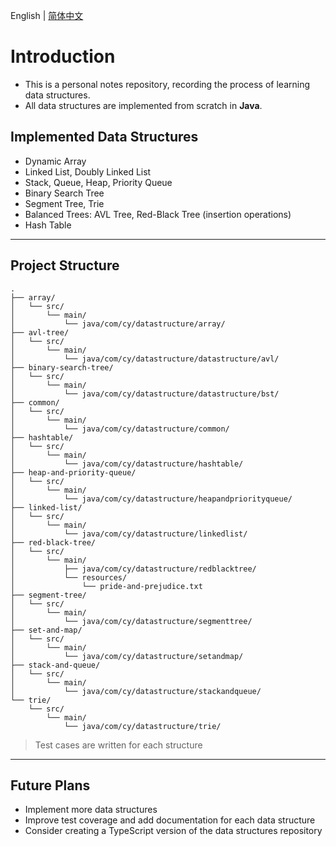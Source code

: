 English | [简体中文](./README.zh.md)

# Introduction

- This is a personal notes repository, recording the process of learning data structures.
- All data structures are implemented from scratch in **Java**.

## Implemented Data Structures

- Dynamic Array
- Linked List, Doubly Linked List
- Stack, Queue, Heap, Priority Queue
- Binary Search Tree
- Segment Tree, Trie
- Balanced Trees: AVL Tree, Red-Black Tree (insertion operations)
- Hash Table

---

## Project Structure

```plaintext
.
├── array/
│   └── src/
│       └── main/
│           └── java/com/cy/datastructure/array/
├── avl-tree/
│   └── src/
│       └── main/
│           └── java/com/cy/datastructure/datastructure/avl/
├── binary-search-tree/
│   └── src/
│       └── main/
│           └── java/com/cy/datastructure/datastructure/bst/
├── common/
│   └── src/
│       └── main/
│           └── java/com/cy/datastructure/common/
├── hashtable/
│   └── src/
│       └── main/
│           └── java/com/cy/datastructure/hashtable/
├── heap-and-priority-queue/
│   └── src/
│       └── main/
│           └── java/com/cy/datastructure/heapandpriorityqueue/
├── linked-list/
│   └── src/
│       └── main/
│           └── java/com/cy/datastructure/linkedlist/
├── red-black-tree/
│   └── src/
│       └── main/
│           ├── java/com/cy/datastructure/redblacktree/
│           └── resources/
│               └── pride-and-prejudice.txt
├── segment-tree/
│   └── src/
│       └── main/
│           └── java/com/cy/datastructure/segmenttree/
├── set-and-map/
│   └── src/
│       └── main/
│           └── java/com/cy/datastructure/setandmap/
├── stack-and-queue/
│   └── src/
│       └── main/
│           └── java/com/cy/datastructure/stackandqueue/
└── trie/
    └── src/
        └── main/
            └── java/com/cy/datastructure/trie/
```

> Test cases are written for each structure

--------------

## Future Plans

* Implement more data structures
* Improve test coverage and add documentation for each data structure
* Consider creating a TypeScript version of the data structures repository